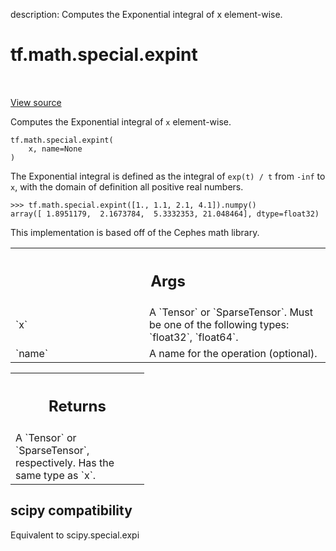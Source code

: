 description: Computes the Exponential integral of x element-wise.

<div itemscope itemtype="http://developers.google.com/ReferenceObject">
<meta itemprop="name" content="tf.math.special.expint" />
<meta itemprop="path" content="Stable" />
</div>

# tf.math.special.expint

<!-- Insert buttons and diff -->

<table class="tfo-notebook-buttons tfo-api nocontent" align="left">

</table>

<a target="_blank" class="external" href="/code/stable/tensorflow/python/ops/special_math_ops.py">View source</a>



Computes the Exponential integral of `x` element-wise.


<pre class="devsite-click-to-copy prettyprint lang-py tfo-signature-link">
<code>tf.math.special.expint(
    x, name=None
)
</code></pre>



<!-- Placeholder for "Used in" -->

The Exponential integral is defined as the integral of `exp(t) / t` from
`-inf` to `x`, with the domain of definition all positive real numbers.

```
>>> tf.math.special.expint([1., 1.1, 2.1, 4.1]).numpy()
array([ 1.8951179,  2.1673784,  5.3332353, 21.048464], dtype=float32)
```

This implementation is based off of the Cephes math library.

<!-- Tabular view -->
 <table class="responsive fixed orange">
<colgroup><col width="214px"><col></colgroup>
<tr><th colspan="2"><h2 class="add-link">Args</h2></th></tr>

<tr>
<td>
`x`<a id="x"></a>
</td>
<td>
A `Tensor` or `SparseTensor`. Must be one of the following types:
`float32`, `float64`.
</td>
</tr><tr>
<td>
`name`<a id="name"></a>
</td>
<td>
A name for the operation (optional).
</td>
</tr>
</table>



<!-- Tabular view -->
 <table class="responsive fixed orange">
<colgroup><col width="214px"><col></colgroup>
<tr><th colspan="2"><h2 class="add-link">Returns</h2></th></tr>
<tr class="alt">
<td colspan="2">
A `Tensor` or `SparseTensor`, respectively. Has the same type as `x`.
</td>
</tr>

</table>




 <section><devsite-expandable expanded>
 <h2 class="showalways">scipy compatibility</h2>

Equivalent to scipy.special.expi

 </devsite-expandable></section>

